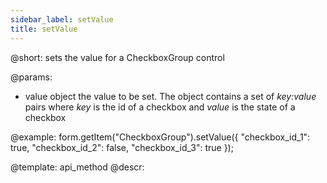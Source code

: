 ```yaml
---
sidebar_label: setValue
title: setValue
---          
```


@short: sets the value for a CheckboxGroup control 

@params:
- value      object      the value to be set. The object contains a set of <i>key:value</i> pairs where <i>key</i> is the id of a checkbox and <i>value</i> is the state of a checkbox

@example:
form.getItem("CheckboxGroup").setValue({
    "checkbox_id_1": true,
    "checkbox_id_2": false,
    "checkbox_id_3": true
});


@template: api_method
@descr:


